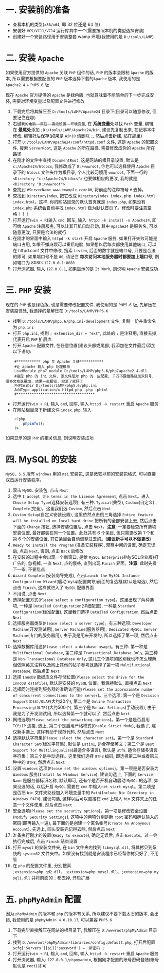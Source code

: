 # 一. 安装前的准备 #
- 查看本机的类型(`x86/x64`, 即 32 位还是 64 位)
- 安装好 `VC9/VC11/VC14` 运行库其中一个(需要按照本机的类型选择安装)
- 创建好一个安装路径用于安装整套 wamp 环境(我使用的是 `D:/tools/LAMP`)

# 二. 安装 `Apache` #
如果使用官方提供的 `Apache` 关联 `PHP` 组件的话, `PHP` 的版本会限制 `Apache` 的版本, 所以需要根据要配置的 `PHP` 版本选择下载的`Apache` 版本, 我使用的是 `Apache2.4` + `PHP5.6` 版

现在 `Apache` 官方提供的 `Apache` 是绿色版, 也就意味着不能简单的下一步完成安装, 需要对环境变量以及配置文件进行修改

1. 下载完后将其解压至 `D:/tools/LAMP/Apache24` 目录下(目录可以随意修改, 但要记住在哪)
2. 右键`我的电脑——属性——高级设置——环境变量`, 在 **系统变量**处寻找 `Path` 变量, 编辑, 在 **最尾处**添加 `;D:/tools/LAMP/Apache24/bin`, 建议先复制出来, 在记事本中修改, 编辑好后保存(如果是 `Win10` 请删除 `;`, 然后点击新建, 贴在那里)
3. 打开 `D:/tools/LAMP/Apache24/conf/httpd.conf` 文件, 这是 `Apache` 的配置文件, 搜索 `ServerRoot`, 这是 `Apache` 的所在路径, 需要修改成你的 `Apache` 所在路径
4. 在刚才的文件中查找 `DocumentRoot`, 这是网站的根目录设置, 默认是 `c:/Apache24/htdocs`, 我修改成了 `D:/wwwroot`, 你也可以选择使用 `Apache` 目录下的 `htdocs` 文件夹作为根目录, 个人比较习惯用 `wwwroot`, 下面一行的 `<Directory "c:/Apache24/htdocs">` 也要做相应的更改, 我的就是 `<Directory "D:/wwwroot">`
5. 查找到 `#ServerName www.example.com:80`, 将前面的注释符号 `#` 去掉。
6. 查找到 `DirectoryIndex`, 把它改成 `DirectoryIndex index.`php` index.html index.html`。这样, 你的网站目录的默认首页就是 `index.php`, 如果没有 `index.php` 系统会自动寻找 `index.html` 做为默认首页了。修改时要注意空格！！！
7. 打开运行(`win + R`)输入 `cmd`, 回车, 输入: `httpd -k install -n Apache24`, 即可给 `Apache` 注册服务, 可以让其开机自动启动, 其中 `Apache24` 是服务名, 可以随意更改, 只要是合法的就行
8. 在刚才的界面中输入 `httpd -k start` 开启 `Apache` 服务, 如果打开失败可能是端口占用, 如果不嫌麻烦可以重启电脑, 如果想以后每次都使用其他端口, 可以在 httpd.conf 文件中修改, 搜索 `Listen`, 后面的数字就是端口号, 只要是合法的即可, 如果端口号不是 `80`, 请记住 **每次访问本地服务器时都要加上端口号**, 例如端口为 8080: `127.0.0.1:8080`
9. 打开浏览器, 输入 `127.0.0.1`, 如果显示的是 `It Work`, 则说明 `Apache` 安装成功

# 三. `PHP` 安装 #
现在的 `PHP` 也是绿色版, 也是需要修改配置文件, 我使用的是 `PHP5.6` 版, 先解压在安装路径处, 我选择的是解压在 `D:/tools/LAMP/PHP5.6`

- 找到 `D:/tools/LAMP/php5.6/php.ini-development` 文件, 复制一份并重命名为 `php.ini`
- 打开 `php.ini`, 找到 `; extension_dir = "ext"`, 此处的 `;` 是注释用, 直接去掉, 代表开启 `PHP` 扩展库
- 打开 `Apache` 配置文件, 在任意位置(建议头部或尾部, 我添加在文件最后)添加以下语句:
```shell
    #*********** php 与 Apache 关联***********
    #让 apache 载入 php 处理模块
    LoadModule php7_module D:/tools/LAMP/php5.6/php7apache2_4.dll
    #指定 php 的 ini 文件, 该文件是对 php 的一些配置, 千万不要给路径加双引号, 很多文章说要加, 结果一直报错, 取消了就好了
    PHPIniDir D:/tools/LAMP/php5.6/php.ini
    AddType application/x-httpd-php .php .phtml
    #************************************
```
- 打开运行(`win + R`), 输入 `cmd`, 回车, 输入 `httpd -k restart` 重启 `Apache` 服务
- 在网站根目录下新建文件 `index.php`, 输入
```php
    <?php
        phpinfo();
    ?>
```

如果显示的是 `PHP` 的相关信息, 则说明安装成功
# 四. MySQL 的安装 #
`MySQL 5.5` 版有 `windows` 用的 `msi` 安装包, 这是微软以前的安装包格式, 可以直接双击运行安装程序。

1. 双击 `MySQL` 安装包, 点击 `Next`
2. 选中 `I accept the terms in the License Agreement`, 点击 `Next`。进入 `Choose Setup Type`(选择安装选项), 有三种: `Typical`(典型), `Custom`(自定义) , `Complete`(完全)。这里我们选 `Custom`, 然后点击 `Next`
3. `Custom Setup`(自定义安装设置), 这里依然点击倒三角选择 `Entire feature will be installed on local hard drive` 把所有的全部安装上去, 然后点击下面的 `Change` 按钮, 选择安装位置后, 点击 `Next`。**注意**: 一定要检查所有选项安装位置, 最好都装在同一个位置。此处共有 6 个条目, 但只需更改第 1 个和第 6 个的安装位置, 其它条目会自动调整过去的。(**建议新手可以不做更改**)
4. `Ready to Install the Program` (准备安装程序), 观察中间的设置, 确定无误后, 点击 `Next`, 否则, 点击 `Back` 后修改
5. 在安装的过程中会出现一个新窗口, 是给 `MySQL Enterprise`(MySQL企业版)打广告的, 忽视掉, 一直 `Next`, 点的慢些, 直到出现 `Finish` 界面。**注意**: 此时先看下一条, 不要乱点
6. `Wizard Complete`(安装向导完成), 点击`Launch the MySQL Instance Configuration Wizard`(启动mysql配置向导)前面的复选框(默认是勾选), 然后点击 `Finish`, 这样就进入了 `MySQL` 配置界面
7. 不用说, 点击 `Next`
8. 选择配置方式(`Please select a configuration type`)。这里出现了两种选项, 一种是 `Detailed Configuration`(详细配置), 一种是 `Stardard Configuration`(标准配置), 这里我们选择 `Detailed Configuration`, 然后点击 `Next`
9. 选择服务器类型(`Please select a server type`)。有三种选项: `Developer Machine`(开发测试用), `Server Machine`(服务器用),` Dedicated MySQL Server Machine`(专门的服务器用), 由于我是用来开发的, 所以选择了第一项, 然后点击 `Next`
10. 选择数据库用途(`Please select a database usage`)。有三种: 第一种是 `Multifuctional Database`, 第二种是 `Transactional Database Only`, 第三种是 `Non-Transactional Database Only`, 这儿三个选项的区别我也不怎么理解, 但依照英文注释以及网上其他的帖子参考就选择了第一项 `Multifuctional Database`, 然后点击 `Next`
11. 选择 `InnoDB` 数据库文件存储位置(`Please select the drive for the InnoDB datafile`), 默认是安装的 `MySQL` 位置。我保持默认, 直接点击 `Next`
12. 选择同时连接到服务器的准确访问量(`Please set the approximate number of concurrent connections to the server`)。三个选项: 第一个是 `Decision Support(DSS)/OLAP`(大约20个), 第二个是 `Online Transaction Processing(OLTP)`(大约500个), 第三个是 `Manual Settings`(手动设置), 由于我是为了开发测试用, 所以选择第一个就可以了, 然后点击 `Next`
13. 网络选项(`Please select the networking options`)。第一个是是否启用 `TCP/IP` 连接, 选上, 第二个是启用严格模式(`Enable Strict Mode`), 我选了, 建议新手选上, 这样有助于规范代码, 然后点击 `Next`
14. 选择默认字符集(`Please select the character set`)。第一个是 `Stardard Character Set`(标准字符集), 默认是 `Latin1`, 适合存储英文；第二个是 `Best Support for Multilingualism`(最适合多语言), 默认是 `utf8`, 适合存储多语言字符集；第三个是手动选择。这里我们选择 `UTF8` 编码, 即选择第二种或者第三种中的 `UTF8`, 然后点击 `Next`
15. 设置 `windows` 选项(`Please set the windows options`)。第一项是是否安装为 `Windows` 服务(`Install As Windows Service`), 建议勾选上, 下面的 `Service Name` 是服务器标识名称, 默认即可, 还有个是否开机自动启动 `MySQL` 的选项, 如果没选的话, 以后开启 `MySQL` 需要在 `cmd` 中输入`net start mysql`。第二项是是否把 `bin` 文件夹路径加入环境变量中的 `Path`(`Include Bin Directory in Windows PATH`), 建议勾选, 这样以后可以直接在 `cmd` 上输入 `bin` 文件夹上的任意一个文件使用, 然后点击 `Next`
16. 安全选项(`Please set the security options`)。第一项是修改安全设置(`Modify Security Settings`), 这项中的两项分别是新 `root` 密码和确认输入的密码(即再输入一遍), 最下面的是创建一个匿名帐号(`Create An Anonymous Account`), 先选上, 回头安装完记得去除, 然后点击 `Next`
17. 准备执行刚才的设置(`Ready to execute`), 确定无误后, 点击 `Execute`。过一会执行完成后, 点击 `Finish` 结束设置
18. 打开 `mysql` 的安装文件夹, 在 `bin` 文件夹内找到 `libmysql.dll`, 将其拷贝到系统的 `system32` 文件夹中。如果没有找到就是安装程序已经帮你拷贝好了, 不用管
19. 在 `php` 的配置文件里, 分别搜索 `;extension=php_gd2.dll`、`;extension=php_mysql.dll`、`;extension=php_mysqli.dll` 并将前面的 `;` 都去掉, 开启扩展

# 五. `phpMyAdmin` 配置 #
因为 `phpMyAdmin` 的版本和 `php` 的版本有关系, 所以建议不要下载太旧的版本, 会出错, 我使用的是 `phpMyAdmin 4.0.10.17`, 可以兼容 `PHP5.6`

1. 下载完毕直接解压在网站的根目录下, 我解压在 `D:/wwwroot/phpMyAdmin` 目录下
2. 找到 `D:/wwwroot/phpMyAdmin/libraries/config.default.php`, 打开后配置 `$cfg['Servers'][$i]['password'] = '新密码';`
3. 打开运行(`win + R`), 输入 `cmd`, 回车, 输入 `httpd -k restart` 重启 `Apache` 服务
4. 打开浏览器, 输入: `127.0.0.1/phpmyadmin`, 根据刚才配置的账号密码登陆(账号默认是 `root`) 即可